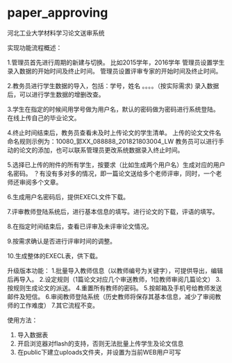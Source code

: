 # paper_approving
河北工业大学材料学习论文送审系统

实现功能流程概述：

1.管理员首先进行周期的新建与切换。
比如2015学年，2016学年
管理员设置学生录入数据的开始时间及终止时间。
管理员设置评审专家的开始时间及终止时间。

2.教务员进行学生数据的导入，包括：学号，姓名 。。。。（按实际需求)
录入数据后，可以进行学生数据的增删改查。

3.学生在指定的时候间用学号做为用户名，默认的密码做为密码进行系统登陆。
在线上传自己的毕业论文。

4.终止时间结束后，教务员查看未及时上传论文的学生清单。
上传的论文文件名命名规则示例为：10080_郭XX_088888_201821803004_LW
教务员可以进行手动的论文的添加，也可以联系管理员更改系统数据录入终止时间。

5.选择已上传的附件的所有学生，按要求（比如生成两个用户名）生成对应的用户名密码。
？有没有多对多的情况，即一篇论文送给多个老师评审，同时，一个老师还审阅多个文章。


6.生成用户名密码后，提供EXECL文件下载。

7.评审教师登陆系统后，进行基本信息的填写。进行论文的下载，评语的填写。

8.在指定时间结束后，查看已评审及未评审论文情况。

9.按需求确认是否进行评审时间的调整。

10.生成整体的EXECL表，供下载。

升级版本功能：
1.批量导入教师信息（以教师编号为关键字），可提供导出，编辑后再导入。
2.设定规则（1篇论文对应几个审送教师，1位教师审阅几篇论文）
3.按规则生成论文的派送。
4.重置所有教师的密码。
5.按邮箱及手机号给教师发送邮件及短信。
6.审阅教师登陆系统（历史教师将保存其基本信息，减少了审阅教师的工作难度）
7.其它流程不变。

使用方法：
1. 导入数据表
2. 开启浏览器对flash的支持，否则无法批量上传学生及论文信息
3. 在public下建立uploads文件夹，并设置为当前WEB用户可写





